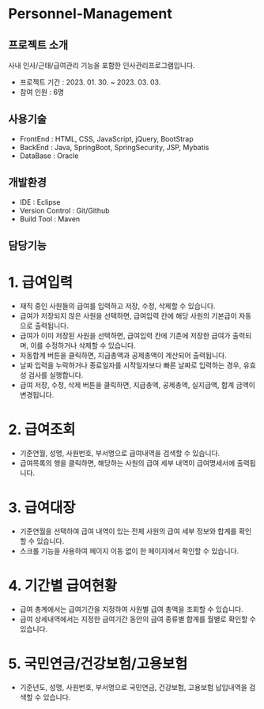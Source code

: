 Personnel-Management
======================================

## 프로젝트 소개
사내 인사/근태/급여관리 기능을 포함한 인사관리프로그램입니다.

- 프로젝트 기간 : 2023. 01. 30. ~ 2023. 03. 03.
- 참여 인원 : 6명

## 사용기술
- FrontEnd : HTML, CSS, JavaScript, jQuery, BootStrap
- BackEnd : Java, SpringBoot, SpringSecurity, JSP, Mybatis
- DataBase : Oracle

## 개발환경
- IDE : Eclipse
- Version Control : Git/Github
- Build Tool : Maven

## 담당기능
# 1. 급여입력
- 재직 중인 사원들의 급여를 입력하고 저장, 수정, 삭제할 수 있습니다.
- 급여가 저장되지 않은 사원을 선택하면, 급여입력 칸에 해당 사원의 기본급이 자동으로 출력됩니다.
- 급여가 이미 저장된 사원을 선택하면, 급여입력 칸에 기존에 저장한 급여가 출력되며, 이를 수정하거나 삭제할 수 있습니다.
- 자동합계 버튼을 클릭하면, 지급총액과 공제총액이 계산되어 출력됩니다.
- 날짜 입력을 누락하거나 종료일자를 시작일자보다 빠른 날짜로 입력하는 경우, 유효성 검사를 실행합니다.
- 급여 저장, 수정, 삭제 버튼을 클릭하면, 지급총액, 공제총액, 실지급액, 합계 금액이 변경됩니다.

# 2. 급여조회
- 기준연월, 성명, 사원번호, 부서명으로 급여내역을 검색할 수 있습니다.
- 급여목록의 행을 클릭하면, 해당하는 사원의 급여 세부 내역이 급여명세서에 출력됩니다.

# 3. 급여대장 
- 기준연월을 선택하여 급여 내역이 있는 전체 사원의 급여 세부 정보와 합계를 확인할 수 있습니다.
- 스크롤 기능을 사용하여 페이지 이동 없이 한 페이지에서 확인할 수 있습니다.

# 4. 기간별 급여현황
- 급여 총계에서는 급여기간을 지정하여 사원별 급여 총액을 조회할 수 있습니다.
- 급여 상세내역에서는 지정한 급여기간 동안의 급여 종류별 합계를 월별로 확인할 수 있습니다.

# 5. 국민연금/건강보험/고용보험 
- 기준년도, 성명, 사원번호, 부서명으로 국민연금, 건강보험, 고용보험 납입내역을 검색할 수 있습니다.
